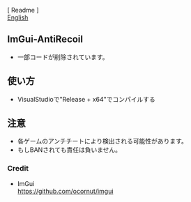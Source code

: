 [ Readme ]  
[English](https://github.com/FlankGir1/ImGui-AntiRecoil/blob/main/README-en.md)

## ImGui-AntiRecoil
* 一部コードが削除されています。

## 使い方
* VisualStudioで"Release + x64"でコンパイルする

## 注意
* 各ゲームのアンチチートにより検出される可能性があります。
* もしBANされても責任は負いません。

### Credit
* ImGui  
https://github.com/ocornut/imgui
